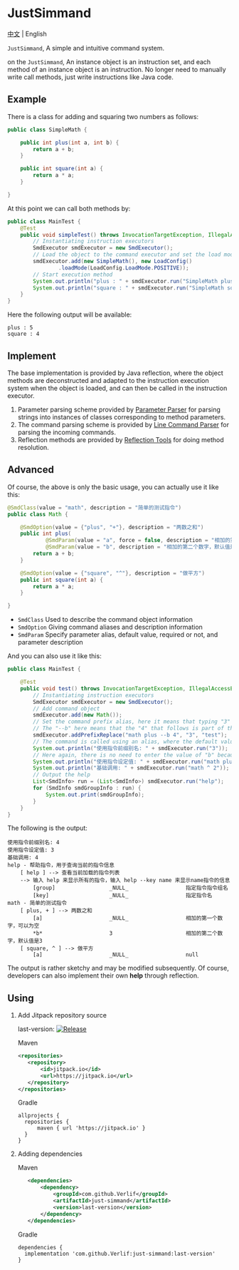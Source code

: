 # JustSimmand

[中文](readme_cn.md) | English

`JustSimmand`, A simple and intuitive command system.

on the `JustSimmand`, An instance object is an instruction set, and each method of an instance object is an instruction.
No longer need to manually write call methods, just write instructions like Java code.

## Example

There is a class for adding and squaring two numbers as follows:

```java
public class SimpleMath {

    public int plus(int a, int b) {
        return a + b;
    }

    public int square(int a) {
        return a * a;
    }

}
```

At this point we can call both methods by:

```java
public class MainTest {
    @Test
    public void simpleTest() throws InvocationTargetException, IllegalAccessException, NoSuchMethodException {
        // Instantiating instruction executors
        SmdExecutor smdExecutor = new SmdExecutor();
        // Load the object to the command executor and set the load mode to positive mode
        smdExecutor.add(new SimpleMath(), new LoadConfig()
                .loadMode(LoadConfig.LoadMode.POSITIVE));
        // Start execution method
        System.out.println("plus : " + smdExecutor.run("SimpleMath plus 2 3"));
        System.out.println("square : " + smdExecutor.run("SimpleMath square 2"));
    }
}
```

Here the following output will be available:

```text
plus : 5
square : 4
```

## Implement

The base implementation is provided by Java reflection, where the object methods are deconstructed and adapted to the instruction execution system when the object is loaded,
and can then be called in the instruction executor.

1. Parameter parsing scheme provided by [Parameter Parser](https://github.com/Verlif/ParamParser) for parsing strings into instances of classes corresponding to method parameters.
2. The command parsing scheme is provided by [Line Command Parser](https://github.com/Verlif/cmdline-parser) for parsing the incoming commands.
3. Reflection methods are provided by [Reflection Tools](https://github.com/Verlif/reflection-kit) for doing method resolution.

## Advanced

Of course, the above is only the basic usage, you can actually use it like this:

```java
@SmdClass(value = "math", description = "简单的测试指令")
public class Math {

    @SmdOption(value = {"plus", "+"}, description = "两数之和")
    public int plus(
            @SmdParam(value = "a", force = false, description = "相加的第一个数字，可以为空") int a,
            @SmdParam(value = "b", description = "相加的第二个数字，默认值是3", defaultVal = "3") int b) {
        return a + b;
    }

    @SmdOption(value = {"square", "^"}, description = "做平方")
    public int square(int a) {
        return a * a;
    }

}
```

- `SmdClass` Used to describe the command object information
- `SmdOption` Giving command aliases and description information
- `SmdParam` Specify parameter alias, default value, required or not, and parameter description

And you can also use it like this:

```java
public class MainTest {

    @Test
    public void test() throws InvocationTargetException, IllegalAccessException, NoSuchMethodException {
        // Instantiating instruction executors
        SmdExecutor smdExecutor = new SmdExecutor();
        // Add command object
        smdExecutor.add(new Math());
        // Set the command prefix alias, here it means that typing "3" or "test" is equivalent to typing "math plus --b 4"
        // The "--b" here means that the "4" that follows is part of the "b" parameter
        smdExecutor.addPrefixReplace("math plus --b 4", "3", "test");
        // The command is called using an alias, where the default value of "0" is given because "a" is not a mandatory parameter and is a base type
        System.out.println("使用指令前缀别名: " + smdExecutor.run("3"));
        // Here again, there is no need to enter the value of "b" because it is set to a default value
        System.out.println("使用指令设定值: " + smdExecutor.run("math plus"));
        System.out.println("基础调用: " + smdExecutor.run("math ^ 2"));
        // Output the help
        List<SmdInfo> run = (List<SmdInfo>) smdExecutor.run("help");
        for (SmdInfo smdGroupInfo : run) {
            System.out.print(smdGroupInfo);
        }
    }
}
```

The following is the output:

```text
使用指令前缀别名: 4
使用指令设定值: 3
基础调用: 4
help - 帮助指令，用于查询当前的指令信息
	[ help ] --> 查看当前加载的指令列表
	--> 输入 help 来显示所有的指令，输入 help --key name 来显示name指令的信息
		[group]             	_NULL_              	指定指令指令组名
		[key]               	_NULL_              	指定指令名
math - 简单的测试指令
	[ plus, + ] --> 两数之和
		[a]                 	_NULL_              	相加的第一个数字，可以为空
		*b*                 	3                   	相加的第二个数字，默认值是3
	[ square, ^ ] --> 做平方
		[a]                 	_NULL_              	null
```

The output is rather sketchy and may be modified subsequently. Of course, developers can also implement their own **help** through reflection.

## Using

1. Add Jitpack repository source

   last-version: [![Release](https://jitpack.io/v/Verlif/just-simmand.svg)](https://jitpack.io/#Verlif/just-simmand)

   Maven

   ```xml
   <repositories>
      <repository>
          <id>jitpack.io</id>
          <url>https://jitpack.io</url>
      </repository>
   </repositories>
   ```

   Gradle

   ```text
   allprojects {
     repositories {
         maven { url 'https://jitpack.io' }
     }
   }
   ```

2. Adding dependencies

   Maven

   ```xml
      <dependencies>
          <dependency>
              <groupId>com.github.Verlif</groupId>
              <artifactId>just-simmand</artifactId>
              <version>last-version</version>
          </dependency>
      </dependencies>
   ```

   Gradle

   ```text
   dependencies {
     implementation 'com.github.Verlif:just-simmand:last-version'
   }
   ```
